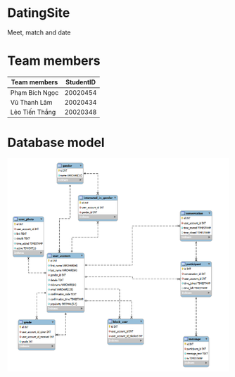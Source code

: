 # DatingSite
Meet, match and date 
# Team members
| Team members | StudentID |
| --- | ----------- |
| Phạm Bích Ngọc | 20020454 |
| Vũ Thanh Lâm | 20020434 |
| Lẻo Tiến Thắng | 	20020348 |
# Database model
![databasemodel](diagram.PNG)
